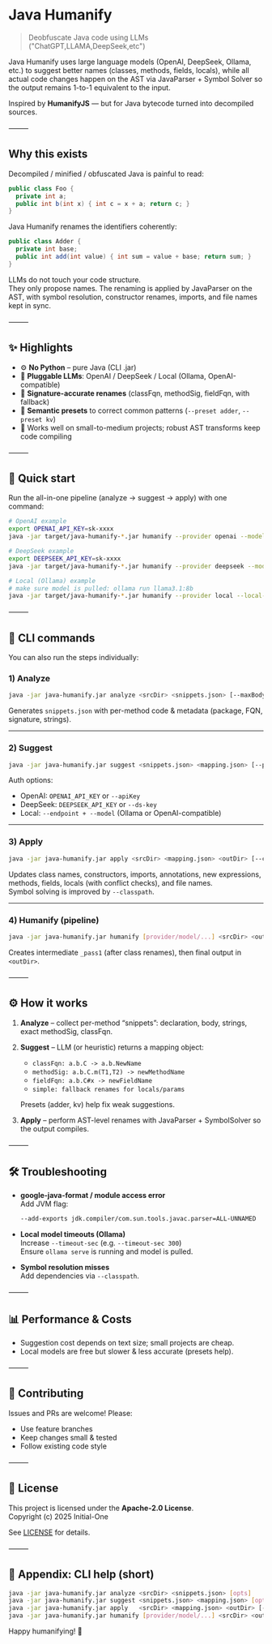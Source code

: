 # Java Humanify
> Deobfuscate Java code using LLMs ("ChatGPT,LLAMA,DeepSeek,etc")

Java Humanify uses large language models (OpenAI, DeepSeek, Ollama, etc.) to suggest better names (classes, methods, fields, locals), while all actual code changes happen on the AST via JavaParser + Symbol Solver so the output remains 1-to-1 equivalent to the input.

Inspired by **HumanifyJS** — but for Java bytecode turned into decompiled sources.

⸻

## Why this exists

Decompiled / minified / obfuscated Java is painful to read:

```java
public class Foo {
  private int a;
  public int b(int x) { int c = x + a; return c; }
}
```

Java Humanify renames the identifiers coherently:

```java
public class Adder {
  private int base;
  public int add(int value) { int sum = value + base; return sum; }
}
```

LLMs do not touch your code structure.  
They only propose names. The renaming is applied by JavaParser on the AST, with symbol resolution, constructor renames, imports, and file names kept in sync.

⸻

## ✨ Highlights

- ⚙️ **No Python** – pure Java (CLI .jar)  
- 🧠 **Pluggable LLMs**: OpenAI / DeepSeek / Local (Ollama, OpenAI-compatible)  
- 🧩 **Signature-accurate renames** (classFqn, methodSig, fieldFqn, with fallback)  
- 🧭 **Semantic presets** to correct common patterns (`--preset adder`, `--preset kv`)  
- 🧪 Works well on small-to-medium projects; robust AST transforms keep code compiling  

⸻

## 🚀 Quick start

Run the all-in-one pipeline (analyze → suggest → apply) with one command:

```bash
# OpenAI example
export OPENAI_API_KEY=sk-xxxx
java -jar target/java-humanify-*.jar humanify --provider openai --model gpt-4o-mini samples/src samples/out
```

```bash
# DeepSeek example
export DEEPSEEK_API_KEY=sk-xxxx
java -jar target/java-humanify-*.jar humanify --provider deepseek --model deepseek-chat samples/src samples/out
```

```bash
# Local (Ollama) example
# make sure model is pulled: ollama run llama3.1:8b    
java -jar target/java-humanify-*.jar humanify --provider local --local-api ollama --endpoint http://localhost:11434 --model llama3.1:8b samples/src samples/out
```

⸻

## 🔧 CLI commands

You can also run the steps individually:

### 1) Analyze
```bash
java -jar java-humanify.jar analyze <srcDir> <snippets.json> [--maxBodyLen 1600] [--includeStrings true] [--exclude "glob/**"]
```

Generates `snippets.json` with per-method code & metadata (package, FQN, signature, strings).

---

### 2) Suggest
```bash
java -jar java-humanify.jar suggest <snippets.json> <mapping.json> [--provider dummy|openai|deepseek|local] [--model gpt-4o-mini|deepseek-chat|<local-model>] [--batch 12] [--endpoint http://localhost:11434] [--local-api ollama|openai] [--timeout-sec 180] 
```

Auth options:  
- OpenAI: `OPENAI_API_KEY` or `--apiKey`  
- DeepSeek: `DEEPSEEK_API_KEY` or `--ds-key`  
- Local: `--endpoint + --model` (Ollama or OpenAI-compatible)  

---

### 3) Apply
```bash
java -jar java-humanify.jar apply <srcDir> <mapping.json> <outDir> [--classpath jarOrDir[:morePaths]]
```

Updates class names, constructors, imports, annotations, new expressions, methods, fields, locals (with conflict checks), and file names.  
Symbol solving is improved by `--classpath`.

---

### 4) Humanify (pipeline)
```bash
java -jar java-humanify.jar humanify [provider/model/...] <srcDir> <outDir>
```

Creates intermediate `_pass1` (after class renames), then final output in `<outDir>`.

⸻

## ⚙️ How it works

1. **Analyze** – collect per-method “snippets”: declaration, body, strings, exact methodSig, classFqn.  
2. **Suggest** – LLM (or heuristic) returns a mapping object:  
   - `classFqn: a.b.C -> a.b.NewName`  
   - `methodSig: a.b.C.m(T1,T2) -> newMethodName`  
   - `fieldFqn: a.b.C#x -> newFieldName`  
   - `simple: fallback renames for locals/params`  

   Presets (adder, kv) help fix weak suggestions.  
3. **Apply** – perform AST-level renames with JavaParser + SymbolSolver so the output compiles.

⸻

## 🛠️ Troubleshooting

- **google-java-format / module access error**  
  Add JVM flag:  
  ```bash
  --add-exports jdk.compiler/com.sun.tools.javac.parser=ALL-UNNAMED
  ```

- **Local model timeouts (Ollama)**  
  Increase `--timeout-sec` (e.g. `--timeout-sec 300`)  
  Ensure `ollama serve` is running and model is pulled.

- **Symbol resolution misses**  
  Add dependencies via `--classpath`.  

⸻

## 📊 Performance & Costs

- Suggestion cost depends on text size; small projects are cheap.  
- Local models are free but slower & less accurate (presets help).  

⸻

## 🤝 Contributing

Issues and PRs are welcome! Please:  
- Use feature branches  
- Keep changes small & tested  
- Follow existing code style  

⸻

## 📜 License

This project is licensed under the **Apache-2.0 License**.  
Copyright (c) 2025 Initial-One  

See [LICENSE](./LICENSE) for details.

⸻

## 📎 Appendix: CLI help (short)

```bash
java -jar java-humanify.jar analyze <srcDir> <snippets.json> [opts]
java -jar java-humanify.jar suggest <snippets.json> <mapping.json> [opts]
java -jar java-humanify.jar apply   <srcDir> <mapping.json> <outDir> [--classpath ...]
java -jar java-humanify.jar humanify [provider/model/...] <srcDir> <outDir>
```

Happy humanifying! 🎉
